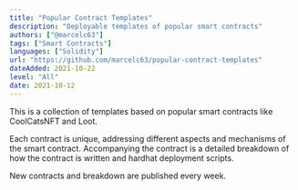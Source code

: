 ```yaml
---
title: "Popular Contract Templates"
description: "Deployable templates of popular smart contracts"
authors: ["@marcelc63"]
tags: ["Smart Contracts"]
languages: ["Solidity"]
url: "https://github.com/marcelc63/popular-contract-templates"
dateAdded: 2021-10-22
level: "All"
date: 2021-10-12
---
```


This is a collection of templates based on popular smart contracts like CoolCatsNFT and Loot.

Each contract is unique, addressing different aspects and mechanisms of the smart contract. Accompanying the contract is a detailed breakdown of how the contract is written and hardhat deployment scripts.

New contracts and breakdown are published every week.